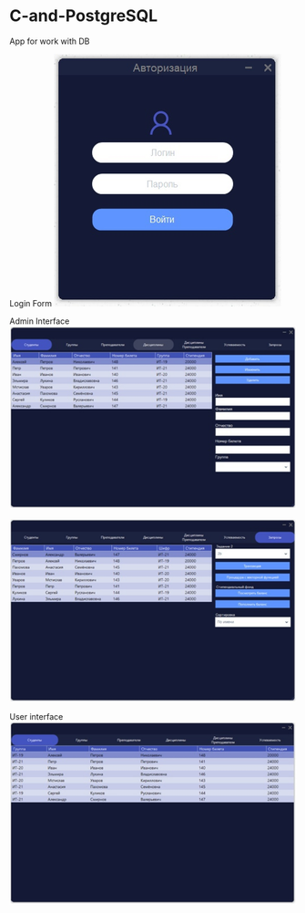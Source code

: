 # C-and-PostgreSQL
App for work with DB

Login Form
![Login Form](images/1.jpg)

Admin Interface
![Admin Interface](images/2.jpg)

![Admin Interface](images/3.jpg)

User interface
![User interface](images/4.jpg)
